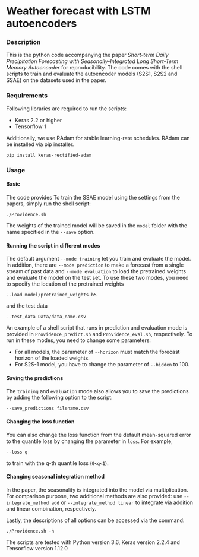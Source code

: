 # Weather forecast with LSTM autoencoders

### Description

This is the python code accompanying the paper *Short-term Daily Precipitation Forecasting with Seasonally-Integrated Long Short-Term Memory Autoencoder* for reproducibility. The code comes with the shell scripts to train and evaluate the autoencoder models (S2S1, S2S2 and SSAE) on the datasets used in the paper.

### Requirements
Following libraries are required to run the scripts:

* Keras 2.2 or higher
* Tensorflow 1

Additionally, we use RAdam for stable learning-rate schedules. RAdam can be installed via pip installer.

	pip install keras-rectified-adam

### Usage


#### Basic

The code provides To train the SSAE model using the settings from the papers, simply run the shell script:

	./Providence.sh

The weights of the trained model will be saved in the `model` folder with the name specified in the `--save` option. 

#### Running the script in different modes

The default argument `--mode training` let you train and evaluate the model. In addition, there are `--mode prediction` to make a forecast from a single stream of past data and `--mode evaluation` to load the pretrained weights and evaluate the model on the test set. To use these two modes, you need to specify the location of the pretrained weights

	--load model/pretrained_weights.h5

and the test data

	--test_data Data/data_name.csv

An example of a shell script that runs in prediction and evaluation mode is provided in `Providence_predict.sh` and `Providence_eval.sh`, respectively. To run in these modes, you need to change some parameters:
* For all models, the parameter of `--horizon` must match the forecast horizon of the loaded weights.
* For S2S-1 model, you have to change the parameter of `--hidden` to 100.

#### Saving the predictions

The `training` and `evaluation` mode also allows you to save the predictions by adding the following option to the script:

	--save_predictions filename.csv

#### Changing the loss function

You can also change the loss function from the default mean-squared error to the quantile loss by changing the parameter in `loss`. For example,

	--loss q 

to train with the q-th quantile loss (`0<q<1`). 

#### Changing seasonal integration method

In the paper, the seasonality is integrated into the model via multiplication. For comparison purpose, two additional methods are also provided: use `--integrate_method add` or `--integrate_method linear` to integrate via addition and linear combination, respectively.

Lastly, the descriptions of all options can be accessed via the command:

	./Providence.sh -h


The scripts are tested with Python version 3.6, Keras version 2.2.4 and Tensorflow version 1.12.0


